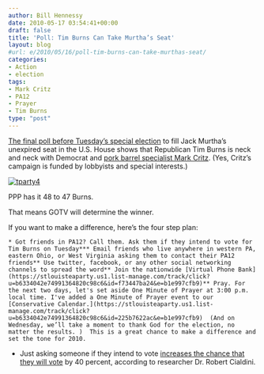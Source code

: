 ```yaml
---
author: Bill Hennessy
date: 2010-05-17 03:54:41+00:00
draft: false
title: 'Poll: Tim Burns Can Take Murtha’s Seat'
layout: blog
#url: e/2010/05/16/poll-tim-burns-can-take-murthas-seat/
categories:
- Action
- election
tags:
- Mark Critz
- PA12
- Prayer
- Tim Burns
type: "post"
---
```


[The final poll before Tuesday’s special election](https://publicpolicypolling.blogspot.com/2010/05/burns-critz-close.html) to fill Jack [](https://publicpolicypolling.blogspot.com/2010/05/burns-critz-close.html)Murtha’s unexpired seat in the U.S. House shows that Republican Tim Burns is neck and neck with Democrat and [pork barrel specialist Mark Critz](https://www.washingtonexaminer.com/opinion/blogs/beltway-confidential/earmark-lobbyists-contractors-put-their-money-on-dem-in-race-to-replace-murtha-92087929.html). (Yes, Critz’s campaign is funded by lobbyists and special interests.)

 

[![tparty4](https://hennessysview.com/wp-content/uploads/2010/05/tparty4.jpg)
](https://www.timburnsforcongress.com/index.php)

 

PPP has it 48 to 47 Burns. 

 

That means GOTV will determine the winner. 

 

If you want to make a difference, here’s the four step plan:

 

    * Got friends in PA12? Call them. Ask them if they intend to vote for Tim Burns on Tuesday*** Email friends who live anywhere in western PA, eastern Ohio, or West Virginia asking them to contact their PA12 friends** Use twitter, facebook, or any other social networking channels to spread the word** Join the nationwide [Virtual Phone Bank](https://stlouisteaparty.us1.list-manage.com/track/click?u=b6334042e74991364820c98c6&id=f73447ba24&e=b1e997cfb9)** Pray. For the next two days, let's set aside One Minute of Prayer at 3:00 p.m. local time. I've added a One Minute of Prayer event to our [Conservative Calendar.](https://stlouisteaparty.us1.list-manage.com/track/click?u=b6334042e74991364820c98c6&id=225b7622ac&e=b1e997cfb9)  (And on Wednesday, we’ll take a moment to thank God for the election, no matter the results. )  This is a great chance to make a difference and set the tone for 2010.  

* Just asking someone if they intend to vote [increases the chance that they will vote](https://influenceatwork.com/Media/RBC/E_Brand_principles.pdf) by 40 percent, according to researcher Dr. Robert Cialdini. 
